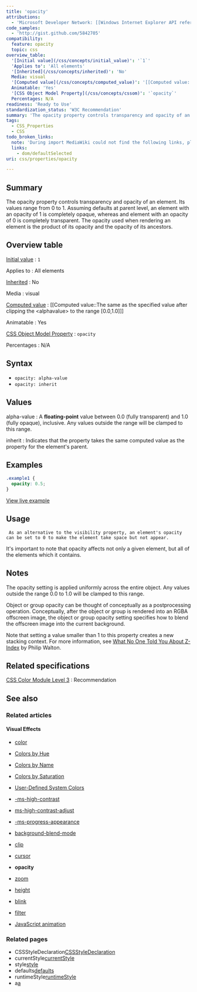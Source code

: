 ```yaml
---
title: 'opacity'
attributions:
  - 'Microsoft Developer Network: [[Windows Internet Explorer API reference](http://msdn.microsoft.com/en-us/library/ie/hh828809%28v=vs.85%29.aspx) Article]'
code_samples:
  - 'http://gist.github.com/5842705'
compatibility:
  feature: opacity
  topic: css
overview_table:
  '[Initial value](/css/concepts/initial_value)': '`1`'
  'Applies to': 'All elements'
  '[Inherited](/css/concepts/inherited)': 'No'
  Media: visual
  '[Computed value](/css/concepts/computed_value)': '[[Computed value::The same as the specified value after clipping the \<alphavalue\> to the range [0.0,1.0]]]'
  Animatable: 'Yes'
  '[CSS Object Model Property](/css/concepts/cssom)': '`opacity`'
  Percentages: N/A
readiness: 'Ready to Use'
standardization_status: 'W3C Recommendation'
summary: 'The opacity property controls transparency and opacity of an element. Its values range from 0 to 1. Assuming defaults at parent level, an element with an opacity of 1 is completely opaque, whereas and element with an opacity of 0 is completely transparent. The opacity used when rendering an element is the product of its opacity and the opacity of its ancestors.'
tags:
  - CSS_Properties
  - CSS
todo_broken_links:
  note: 'During import MediaWiki could not find the following links, please fix and adjust this list.'
  links:
    - dom/defaultSelected
uri: css/properties/opacity

---
```

## Summary

The opacity property controls transparency and opacity of an element. Its values range from 0 to 1. Assuming defaults at parent level, an element with an opacity of 1 is completely opaque, whereas and element with an opacity of 0 is completely transparent. The opacity used when rendering an element is the product of its opacity and the opacity of its ancestors.

## Overview table

[Initial value](/css/concepts/initial_value)
:   `1`

Applies to
:   All elements

[Inherited](/css/concepts/inherited)
:   No

Media
:   visual

[Computed value](/css/concepts/computed_value)
:   [[Computed value::The same as the specified value after clipping the \<alphavalue\> to the range [0.0,1.0]]]

Animatable
:   Yes

[CSS Object Model Property](/css/concepts/cssom)
:   `opacity`

Percentages
:   N/A

## Syntax

-   `opacity: alpha-value`
-   `opacity: inherit`

## Values

alpha-value
:   A **floating-point** value between 0.0 (fully transparent) and 1.0 (fully opaque), inclusive. Any values outside the range will be clamped to this range.

inherit
:   Indicates that the property takes the same computed value as the property for the element's parent.

## Examples

``` css
.example1 {
  opacity: 0.5;
}
```

[View live example](http://gist.github.com/5842705)

## Usage

     As an alternative to the visibility property, an element's opacity can be set to 0 to make the element take space but not appear.

It's important to note that opacity affects not only a given element, but all of the elements which it contains.

## Notes

The opacity setting is applied uniformly across the entire object. Any values outside the range 0.0 to 1.0 will be clamped to this range.

Object or group opacity can be thought of conceptually as a postprocessing operation. Conceptually, after the object or group is rendered into an RGBA offscreen image, the object or group opacity setting specifies how to blend the offscreen image into the current background.

Note that setting a value smaller than 1 to this property creates a new stacking context. For more information, see [What No One Told You About Z-Index](http://philipwalton.com/articles/what-no-one-told-you-about-z-index/) by Philip Walton.

## Related specifications

[CSS Color Module Level 3](http://www.w3.org/TR/css3-color/)
:   Recommendation

## See also

### Related articles

#### Visual Effects

-   [color](/css/color)

-   [Colors by Hue](/css/color/colors_by_hue)

-   [Colors by Name](/css/color/colors_by_name)

-   [Colors by Saturation](/css/color/colors_by_saturation)

-   [User-Defined System Colors](/css/color/user-defined_system_colors)

-   [-ms-high-contrast](/css/high_contrast_mode/properties/-ms-high-contrast)

-   [ms-high-contrast-adjust](/css/high_contrast_modeapis/properties/ms-high-contrast-adjust)

-   [-ms-progress-appearance](/css/properties/-ms-progress-appearance)

-   [background-blend-mode](/css/properties/background-blend-mode)

-   [clip](/css/properties/clip)

-   [cursor](/css/properties/cursor)

-   **opacity**

-   [zoom](/css/properties/zoom)

-   [height](/html/attributes/height)

-   [blink](/html/elements/blink)

-   [filter](/svg/elements/filter)

-   [JavaScript animation](/tutorials/animation_in_javascript_2)

### Related pages

-   CSSStyleDeclaration[CSSStyleDeclaration](/css/cssom/CSSStyleDeclaration/CSSStyleDeclaration)
-   currentStyle[currentStyle](/css/cssom/currentStyle)
-   style[style](/css/cssom/style)
-   defaults[defaults](/w/index.php?title=dom/defaultSelected&action=edit&redlink=1)
-   runtimeStyle[runtimeStyle](/css/cssom/runtimeStyle)
-   a[a](/svg/properties/a)
